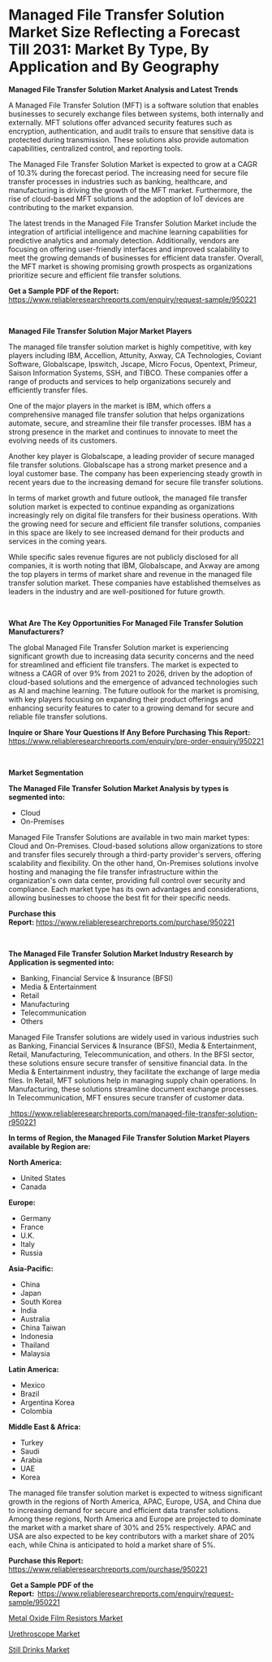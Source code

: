 <p><h1>Managed File Transfer Solution Market Size Reflecting a Forecast Till 2031: Market By Type, By Application and By Geography</h1></p><p><strong>Managed File Transfer Solution Market Analysis and Latest Trends</strong></p>
<p><p>A Managed File Transfer Solution (MFT) is a software solution that enables businesses to securely exchange files between systems, both internally and externally. MFT solutions offer advanced security features such as encryption, authentication, and audit trails to ensure that sensitive data is protected during transmission. These solutions also provide automation capabilities, centralized control, and reporting tools.</p><p>The Managed File Transfer Solution Market is expected to grow at a CAGR of 10.3% during the forecast period. The increasing need for secure file transfer processes in industries such as banking, healthcare, and manufacturing is driving the growth of the MFT market. Furthermore, the rise of cloud-based MFT solutions and the adoption of IoT devices are contributing to the market expansion.</p><p>The latest trends in the Managed File Transfer Solution Market include the integration of artificial intelligence and machine learning capabilities for predictive analytics and anomaly detection. Additionally, vendors are focusing on offering user-friendly interfaces and improved scalability to meet the growing demands of businesses for efficient data transfer. Overall, the MFT market is showing promising growth prospects as organizations prioritize secure and efficient file transfer solutions.</p></p>
<p><strong>Get a Sample PDF of the Report:&nbsp;</strong> <a href="https://www.reliableresearchreports.com/enquiry/request-sample/950221">https://www.reliableresearchreports.com/enquiry/request-sample/950221</a></p>
<p>&nbsp;</p>
<p><strong>Managed File Transfer Solution Major Market Players</strong></p>
<p><p>The managed file transfer solution market is highly competitive, with key players including IBM, Accellion, Attunity, Axway, CA Technologies, Coviant Software, Globalscape, Ipswitch, Jscape, Micro Focus, Opentext, Primeur, Saison Information Systems, SSH, and TIBCO. These companies offer a range of products and services to help organizations securely and efficiently transfer files.</p><p>One of the major players in the market is IBM, which offers a comprehensive managed file transfer solution that helps organizations automate, secure, and streamline their file transfer processes. IBM has a strong presence in the market and continues to innovate to meet the evolving needs of its customers.</p><p>Another key player is Globalscape, a leading provider of secure managed file transfer solutions. Globalscape has a strong market presence and a loyal customer base. The company has been experiencing steady growth in recent years due to the increasing demand for secure file transfer solutions.</p><p>In terms of market growth and future outlook, the managed file transfer solution market is expected to continue expanding as organizations increasingly rely on digital file transfers for their business operations. With the growing need for secure and efficient file transfer solutions, companies in this space are likely to see increased demand for their products and services in the coming years.</p><p>While specific sales revenue figures are not publicly disclosed for all companies, it is worth noting that IBM, Globalscape, and Axway are among the top players in terms of market share and revenue in the managed file transfer solution market. These companies have established themselves as leaders in the industry and are well-positioned for future growth.</p></p>
<p>&nbsp;</p>
<p><strong>What Are The Key Opportunities For Managed File Transfer Solution Manufacturers?</strong></p>
<p><p>The global Managed File Transfer Solution market is experiencing significant growth due to increasing data security concerns and the need for streamlined and efficient file transfers. The market is expected to witness a CAGR of over 9% from 2021 to 2026, driven by the adoption of cloud-based solutions and the emergence of advanced technologies such as AI and machine learning. The future outlook for the market is promising, with key players focusing on expanding their product offerings and enhancing security features to cater to a growing demand for secure and reliable file transfer solutions.</p></p>
<p><strong>Inquire or Share Your Questions If Any Before Purchasing This Report:</strong> <a href="https://www.reliableresearchreports.com/enquiry/pre-order-enquiry/950221">https://www.reliableresearchreports.com/enquiry/pre-order-enquiry/950221</a></p>
<p>&nbsp;</p>
<p><strong>Market Segmentation</strong></p>
<p><strong>The Managed File Transfer Solution Market Analysis by types is segmented into:</strong></p>
<p><ul><li>Cloud</li><li>On-Premises</li></ul></p>
<p><p>Managed File Transfer Solutions are available in two main market types: Cloud and On-Premises. Cloud-based solutions allow organizations to store and transfer files securely through a third-party provider's servers, offering scalability and flexibility. On the other hand, On-Premises solutions involve hosting and managing the file transfer infrastructure within the organization's own data center, providing full control over security and compliance. Each market type has its own advantages and considerations, allowing businesses to choose the best fit for their specific needs.</p></p>
<p><strong>Purchase this Report:&nbsp;</strong><a href="https://www.reliableresearchreports.com/purchase/950221">https://www.reliableresearchreports.com/purchase/950221</a></p>
<p>&nbsp;</p>
<p><strong>The Managed File Transfer Solution Market Industry Research by Application is segmented into:</strong></p>
<p><ul><li>Banking, Financial Service & Insurance (BFSI)</li><li>Media & Entertainment</li><li>Retail</li><li>Manufacturing</li><li>Telecommunication</li><li>Others</li></ul></p>
<p><p>Managed File Transfer solutions are widely used in various industries such as Banking, Financial Services & Insurance (BFSI), Media & Entertainment, Retail, Manufacturing, Telecommunication, and others. In the BFSI sector, these solutions ensure secure transfer of sensitive financial data. In the Media & Entertainment industry, they facilitate the exchange of large media files. In Retail, MFT solutions help in managing supply chain operations. In Manufacturing, these solutions streamline document exchange processes. In Telecommunication, MFT ensures secure transfer of customer data.</p></p>
<p><a href="https://www.reliableresearchreports.com/managed-file-transfer-solution-r950221">&nbsp;https://www.reliableresearchreports.com/managed-file-transfer-solution-r950221</a></p>
<p><strong>In terms of Region, the Managed File Transfer Solution Market Players available by Region are:</strong></p>
<p>
    <p> <strong> North America: </strong>
        <ul>
            <li>United States</li>
            <li>Canada</li>
        </ul>
        </p> 
    <p> <strong> Europe: </strong>
        <ul>
            <li>Germany</li>
            <li>France</li>
            <li>U.K.</li>
            <li>Italy</li>
            <li>Russia</li>
        </ul>
        </p> 
    <p> <strong> Asia-Pacific: </strong>
        <ul>
            <li>China</li>
            <li>Japan</li>
            <li>South Korea</li>
            <li>India</li>
            <li>Australia</li>
            <li>China Taiwan</li>
            <li>Indonesia</li>
            <li>Thailand</li>
            <li>Malaysia</li>
        </ul>
        </p> 
    <p> <strong> Latin America: </strong>
        <ul>
            <li>Mexico</li>
            <li>Brazil</li>
            <li>Argentina Korea</li>
            <li>Colombia</li>
        </ul>
        </p> 
    <p> <strong> Middle East & Africa: </strong>
        <ul>
            <li>Turkey</li>
            <li>Saudi</li>
            <li>Arabia</li>
            <li>UAE</li>
            <li>Korea</li>
        </ul>
    </p>
    </p>
<p><p>The managed file transfer solution market is expected to witness significant growth in the regions of North America, APAC, Europe, USA, and China due to increasing demand for secure and efficient data transfer solutions. Among these regions, North America and Europe are projected to dominate the market with a market share of 30% and 25% respectively. APAC and USA are also expected to be key contributors with a market share of 20% each, while China is anticipated to hold a market share of 5%.</p></p>
<p><strong>Purchase this Report: </strong><a href="https://www.reliableresearchreports.com/purchase/950221">https://www.reliableresearchreports.com/purchase/950221</a></p>
<p>&nbsp;<strong>Get a Sample PDF of the Report:&nbsp;&nbsp;</strong><a href="https://www.reliableresearchreports.com/enquiry/request-sample/950221">https://www.reliableresearchreports.com/enquiry/request-sample/950221</a></p>
<p><strong></strong></p>
<p><p><a href="https://www.linkedin.com/pulse/decoding-metal-oxide-film-resistors-market-metrics-share-trends-51wae">Metal Oxide Film Resistors Market</a></p><p><a href="https://www.linkedin.com/pulse/urethroscope-market-analysis-its-cagr-segmentation-global-qpi5e">Urethroscope Market</a></p><p><a href="https://www.linkedin.com/pulse/still-drinks-market-insight-trends-growth-forecasted-ez4dc?trackingId=PUdTiq%2FRdoRYDR3OTwRwQg%3D%3D">Still Drinks Market</a></p></p>